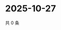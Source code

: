 # 2025-10-27

共 0 条

<!-- BEGIN ZHIHUQUESTIONS -->
<!-- 最后更新时间 Mon Oct 27 2025 19:10:54 GMT+0800 (China Standard Time) -->

<!-- END ZHIHUQUESTIONS -->

